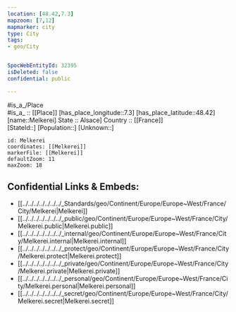 ```yaml
---
location: [48.42,7.3] 
mapzoom: [7,12] 
mapmarker: city 
type: City
tags:
- geo/City


SpocWebEntityId: 32395
isDeleted: false
confidential: public

---
```

#is_a_/Place  
#is_a_ :: [[Place]] 
[has_place_longitude::7.3] 
[has_place_latitude::48.42] 
[name::Melkerei] 
State :: Alsace] 
Country :: [[France]]  
[StateId::] 
[Population::] 
[Unknown::] 


```leaflet
id: Melkerei
coordinates: [[Melkerei]] 
markerFile: [[Melkerei]] 
defaultZoom: 11 
maxZoom: 18
```


## Confidential Links & Embeds: 
- [[../../../../../../../_Standards/geo/Continent/Europe/Europe~West/France/City/Melkerei|Melkerei]] 
- [[../../../../../../../_public/geo/Continent/Europe/Europe~West/France/City/Melkerei.public|Melkerei.public]] 
- [[../../../../../../../_internal/geo/Continent/Europe/Europe~West/France/City/Melkerei.internal|Melkerei.internal]] 
- [[../../../../../../../_protect/geo/Continent/Europe/Europe~West/France/City/Melkerei.protect|Melkerei.protect]] 
- [[../../../../../../../_private/geo/Continent/Europe/Europe~West/France/City/Melkerei.private|Melkerei.private]] 
- [[../../../../../../../_personal/geo/Continent/Europe/Europe~West/France/City/Melkerei.personal|Melkerei.personal]] 
- [[../../../../../../../_secret/geo/Continent/Europe/Europe~West/France/City/Melkerei.secret|Melkerei.secret]] 
